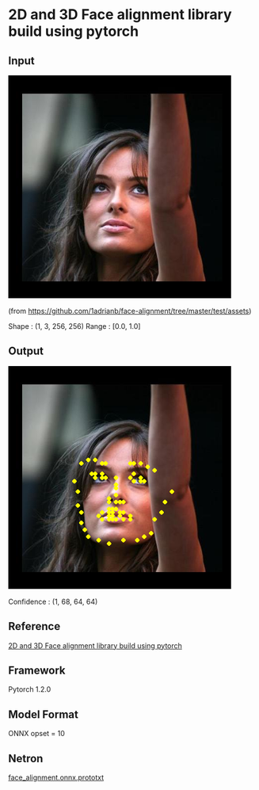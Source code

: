# 2D and 3D Face alignment library build using pytorch

## Input

![Input](aflw-test.jpg)

(from https://github.com/1adrianb/face-alignment/tree/master/test/assets)

Shape : (1, 3, 256, 256)
Range : [0.0, 1.0]

## Output

![Output](output.png)

Confidence : (1, 68, 64, 64)

## Reference

[2D and 3D Face alignment library build using pytorch](https://github.com/1adrianb/face-alignment)

## Framework

Pytorch 1.2.0

## Model Format

ONNX opset = 10

## Netron

[face_alignment.onnx.prototxt](https://lutzroeder.github.io/netron/?url=https://storage.googleapis.com/ailia-models/face_alignment/face_alignment.onnx.prototxt)
